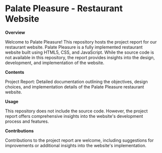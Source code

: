 # Palate Pleasure - Restaurant Website

**Overview**

Welcome to Palate Pleasure! This repository hosts the project report for our restaurant website. Palate Pleasure is a fully implemented restaurant website built using HTML5, CSS, and JavaScript. While the source code is not available in this repository, the report provides insights into the design, development, and implementation of the website.

**Contents**

Project Report: Detailed documentation outlining the objectives, design choices, and implementation details of the Palate Pleasure restaurant website.

**Usage**

This repository does not include the source code. However, the project report offers comprehensive insights into the website's development process and features.

**Contributions**

Contributions to the project report are welcome, including suggestions for improvements or additional insights into the website's implementation.
